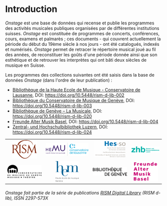# Introduction

_Onstage_ est une base de données qui recense et publie les programmes des activités musicales publiques organisées par de différentes institutions suisses. _Onstage_ est constituée de programmes de concerts, conférences, cours, examens et palmarès ; ces documents - qui couvrent actuellement la période du début du 19ème siècle à nos jours - ont été catalogués, indexés et numérisés. _Onstage_ permet de retracer le répertoire musical joué au fil des années, de reconstituer les goûts d'une période donnée ainsi que son esthétique et de retrouver les interprètes qui ont bâti deux siècles de musique en Suisse.

Les programmes des collections suivantes ont été saisis dans la base de données _Onstage_ (dans l'ordre de leur publication) :

- [Bibliothèque de la Haute Ecole de Musique - Conservatoire de Lausanne](https://onstage.rism.digital/collection/CH-LAc), DOI: https://doi.org/10.5448/rism-d-lib-002
- [Bibliothèque du Conservatoire de Musique de Genève](https://onstage.rism.digital/collection/CH-Gc), DOI: https://doi.org/10.5448/rism-d-lib-003
- [Bibliothèque de Genève – La Musicale](https://onstage.rism.digital/collection/CH-Gmu), DOI: https://doi.org/10.5448/rism-d-lib-020
- [Freunde Alter Musik Basel](https://onstage.rism.digital/collection/FAMB), DOI: https://doi.org/10.5448/rism-d-lib-004
- [Zentral- und Hochschulbibliothek Luzern](https://onstage.rism.digital/collection/CH-Lz), DOI: https://doi.org/10.5448/rism-d-lib-024


<!-- Old Onstage logos-->
<div>
	<table border="0" cellspacing="10px" style="margin: 0 auto;text-align:center">
		<tr>
			<td align="center">
				<a href="http://www.rism-ch.org" target="_blank"><img src="https://raw.githubusercontent.com/rism-ch/onstage-texts/master/images/logo-rism.png" width="80px" border="0"></a>
			</td>
			<td align="center">
				<a href="http://www.hemu.ch" target="_blank"><img src="https://raw.githubusercontent.com/rism-ch/onstage-texts/master/images/logo-cdl-hemu.png" width="150px" border="0"></a>
			</td>
			<td align="center">
				<a href="http://www.hes-so.ch" target="_blank"><img src="https://raw.githubusercontent.com/rism-ch/onstage-texts/master/images/logo-hesso-s.png" width="100px" border="0"></a>
			</td>
			<td align="center">
				<a href="https://www.zhbluzern.ch/" target="_blank"><img src="https://raw.githubusercontent.com/rism-ch/onstage-texts/master/images/Logo-ZHB-farbig.png" width="100px" border="0"></a>
			</td>
		</tr>
    <tr>
 			<td align="center">
				<a href="http://www.cmusge.ch" target="_blank"><img src="https://raw.githubusercontent.com/rism-ch/onstage-texts/master/images/logo-cmusge.png" width="120px" border="0"></a>
 			</td>
 			<td align="center">
				<a href="https://www.hesge.ch/hem" target="_blank"><img src="https://raw.githubusercontent.com/rism-ch/onstage-texts/master/images/logo-hem-ge.png" width="75px" border="0"></a>
 			</td>
 			<td align="center">
				<a href="https://www.bge-geneve.ch/" target="_blank"><img src="https://raw.githubusercontent.com/rism-ch/onstage-texts/master/images/logo-bge.png" width="120px" border="0"></a>
 			</td>
      <td align="center">
        <a href="http://famb.ch/" target="_blank"><img src="https://raw.githubusercontent.com/rism-ch/onstage-texts/master/images/famb_logo_pantone.jpg" width="80px" border="0"></a>
        </td>
    </tr>
	</table>
</div>

###### Onstage fait partie de la série de publications [RISM Digital Library](http://rism-ch.org/d-lib.html) (RISM d-lib), ISSN 2297-573X
